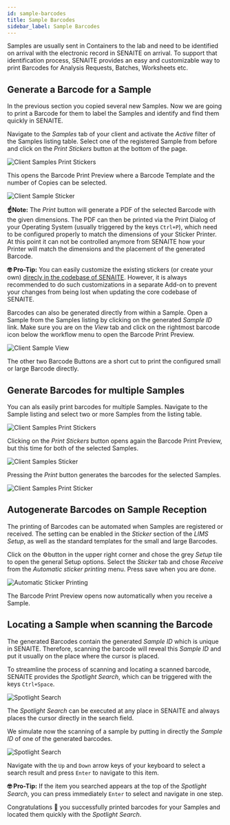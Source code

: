 ```yaml
---
id: sample-barcodes
title: Sample Barcodes
sidebar_label: Sample Barcodes
---
```


Samples are usually sent in Containers to the lab and need to be identified on
arrival with the electronic record in SENAITE on arrival. To support that
identification process, SENAITE provides an easy and customizable way to print
Barcodes for Analysis Requests, Batches, Worksheets etc.


## Generate a Barcode for a Sample

In the previous section you copied several new Samples. Now we are going to
print a Barcode for them to label the Samples and identify and find them quickly
in SENAITE.

Navigate to the *Samples* tab of your client and activate the *Active* filter of
the Samples listing table. Select one of the registered Sample from before and
click on the *Print Stickers* button at the bottom of the page.

![Client Samples Print Stickers](/screenshots/client_samples_listing_print_stickers.png "Client Samples Print Stickers")

This opens the Barcode Print Preview where a Barcode Template and the number of
Copies can be selected.

![Client Sample Sticker](/screenshots/client_sample_sticker.png "Client Sample Sticker")

**☝️Note:**
The *Print* button will generate a PDF of the selected Barcode with the given
dimensions. The PDF can then be printed via the Print Dialog of your Operating
System (usually triggered by the keys `Ctrl+P`), which need to be configured
properly to match the dimensions of your Sticker Printer.
At this point it can not be controlled anymore from SENAITE how your Printer
will match the dimensions and the placement of the generated Barcode.

**🤓 Pro-Tip:**
You can easily customize the existing stickers (or create your own) [direcly in
the codebase of SENAITE][SENAITE_stickers]. However, it is always recommended to
do such customizations in a separate Add-on to prevent your changes from being
lost when updating the core codebase of SENAITE.

Barcodes can also be generated directly from within a Sample. Open a Sample from
the Samples listing by clicking on the generated *Sample ID* link. Make sure you
are on the *View* tab and click on the rightmost barcode icon below the workflow
menu to open the Barcode Print Preview.

![Client Sample View](/screenshots/client_sample_view.png "Client Sample View")

The other two Barcode Buttons are a short cut to print the configured small or
large Barcode directly.


## Generate Barcodes for multiple Samples

You can als easily print barcodes for multiple Samples. Navigate to the Sample
listing and select two or more Samples from the listing table.

![Client Samples Print Stickers](/screenshots/client_samples_listing_print_stickers2.png "Client Samples Print Stickers")

Clicking on the *Print Stickers* button opens again the Barcode Print Preview,
but this time for both of the selected Samples.

![Client Samples Sticker](/screenshots/client_samples_sticker.png "Client Samples Sticker")

Pressing the *Print* button generates the barcodes for the selected Samples.

![Client Samples Print Sticker](/screenshots/client_samples_print_stickers.png "Client Samples Print Stickers")


## Autogenerate Barcodes on Sample Reception

The printing of Barcodes can be automated when Samples are registered or
received. The setting can be enabled in the *Sticker* section of the *LIMS
Setup*, as well as the standard templates for the small and large Barcodes.

Click on the ⚙️button in the upper right corner and chose the grey *Setup* tile
to open the general Setup options. Select the *Sticker* tab and chose *Receive*
from the *Automatic sticker printing* menu. Press save when you are done.

![Automatic Sticker Printing](/screenshots/senaite_setup_stickers.png "Automatic Sticker Printing")

The Barcode Print Preview opens now automatically when you receive a Sample.


## Locating a Sample when scanning the Barcode

The generated Barcodes contain the generated *Sample ID* which is unique in
SENAITE. Therefore, scanning the barcode will reveal this *Sample ID* and put it
usually on the place where the cursor is placed.

To streamline the process of scanning and locating a scanned barcode, SENAITE
provides the *Spotlight Search*, which can be triggered with the keys `Ctrl+Space`.

![Spotlight Search](/screenshots/senaite_spotlight_search.png "Spotlight Search")

The *Spotlight Search* can be executed at any place in SENAITE and always places
the cursor directly in the search field.

We simulate now the scanning of a sample by putting in directly the *Sample ID*
of one of the generated barcodes.

![Spotlight Search](/screenshots/senaite_spotlight_search_barcode.png "Spotlight Search")

Navigate with the `Up` and `Down` arrow keys of your keyboard to select a
search result and press `Enter` to navigate to this item.

**🤓 Pro-Tip:**
If the item you searched appears at the top of the *Spotlight Search*, you can
press immediately `Enter` to select and navigate in one step.


Congratulations 🙌 you successfully printed barcodes for your Samples and
located them quickly with the *Spotlight Search*.


[SENAITE_stickers]:  https://github.com/senaite/senaite.core/tree/master/bika/lims/browser/templates/stickers
